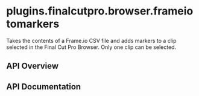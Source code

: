 # plugins.finalcutpro.browser.frameiotomarkers

Takes the contents of a Frame.io CSV file and adds markers to a clip
selected in the Final Cut Pro Browser. Only one clip can be selected.

## API Overview

## API Documentation

